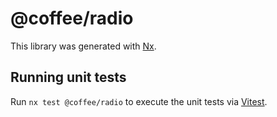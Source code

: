 # @coffee/radio

This library was generated with [Nx](https://nx.dev).

## Running unit tests

Run `nx test @coffee/radio` to execute the unit tests via [Vitest](https://vitest.dev/).
